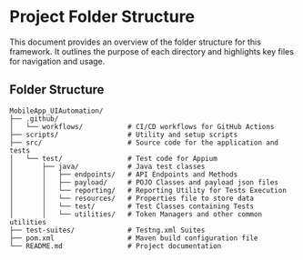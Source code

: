 # Project Folder Structure

This document provides an overview of the folder structure for this framework. It outlines the purpose of each directory and highlights key files for navigation and usage.

## Folder Structure

```plaintext
MobileApp_UIAutomation/
├── .github/
│   └── workflows/           # CI/CD workflows for GitHub Actions                
├── scripts/                 # Utility and setup scripts
├── src/                     # Source code for the application and tests
│   └── test/                # Test code for Appium
│       ├── java/            # Java test classes
│       │   ├── endpoints/   # API Endpoints and Methods
│       │   ├── payload/     # POJO Classes and payload json files
│       │   └── reporting/   # Reporting Utility for Tests Execution
│       │   └── resources/   # Properties file to store data
│       │   └── test/        # Test Classes containing Tests
│       │   └── utilities/   # Token Managers and other common utilities
├── test-suites/             # Testng.xml Suites
├── pom.xml                  # Maven build configuration file
└── README.md                # Project documentation
